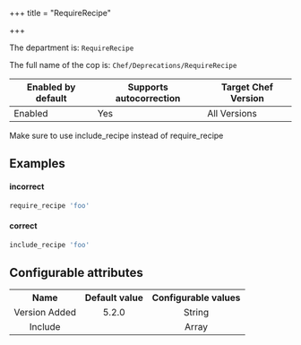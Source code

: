 +++
title = "RequireRecipe"

+++

<!-- This content is automatically generated. See https://github.com/chef/chef-web-docs/blob/main/generated/README.md -->

The department is: `RequireRecipe`

The full name of the cop is: `Chef/Deprecations/RequireRecipe`

| Enabled by default | Supports autocorrection | Target Chef Version |
| --- | --- | --- |
| Enabled | Yes | All Versions |

Make sure to use include_recipe instead of require_recipe

## Examples


#### incorrect

```ruby
require_recipe 'foo'
```

#### correct

```ruby
include_recipe 'foo'
```

## Configurable attributes

<table>
<tbody><tr>
<th>Name</th>
<th>Default value</th>
<th>Configurable values</th>
</tr>
<tr>
<td style="text-align:center">Version Added</td>
<td style="text-align:center">5.2.0</td>
<td style="text-align:center">String</td>
</tr>
<tr><td style="text-align:center">Include</td>
<td style="text-align:center"><ul>
</ul>
</td>
<td style="text-align:center">Array</td>
</tr></tbody></table>
